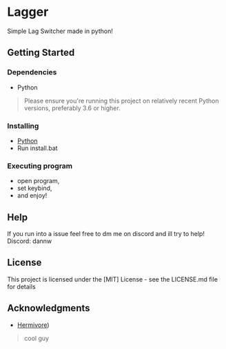# Lagger

Simple Lag Switcher made in python!


## Getting Started

### Dependencies
* Python
>  Please ensure you're running this project on relatively recent Python versions, preferably 3.6 or higher.

### Installing

* [Python](https://www.python.org/downloads/)
* Run install.bat

### Executing program

* open program,
* set keybind,
* and enjoy!




## Help

If you run into a issue feel free to dm me on discord and ill try to help!
Discord: dannw



## License

This project is licensed under the [MIT] License - see the LICENSE.md file for details

## Acknowledgments


* [Hermivore](https://github.com/Hermivore8151))
> cool guy

